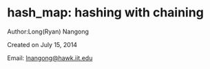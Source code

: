 hash_map: hashing with chaining
===============================

Author:Long(Ryan) Nangong

Created on July 15, 2014

Email: lnangong@hawk.iit.edu
